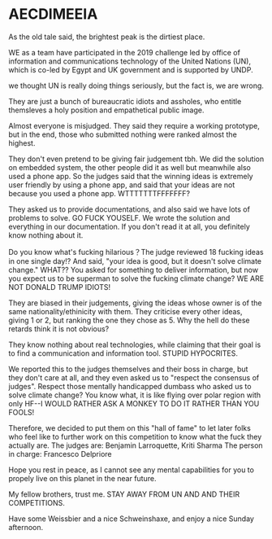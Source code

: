 # AECDIMEEIA

As the old tale said, the brightest peak is the dirtiest place.

WE as a team have participated in the 2019 challenge led by office of information and communications technology of the United Nations (UN), which is co-led by Egypt and UK government and is supported by UNDP.

we thought UN is really doing things seriously, but the fact is, we are wrong.

They are just a bunch of bureaucratic idiots and assholes, who entitle themsleves a holy position and empathetical public image.

Almost everyone is misjudged. They said they require a working prototype, but in the end, those who submitted nothing were ranked almost the highest. 

They don't even pretend to be giving fair judgement tbh. We did the solution on embedded system, the other people did it as well but meanwhile also used a phone app. So the judges said that the winning ideas is extremely user friendly by using a phone app, and said that your ideas are not because you used a phone app. WTTTTTTTFFFFFFF?

They asked us to provide documentations, and also said we have lots of problems to solve. GO FUCK YOUSELF. We wrote the solution and everything in our documentation. If you don't read it at all, you definitely know nothing about it.

Do you know what's fucking hilarious？The judge reviewed 18 fucking ideas in one single day!? And said, "your idea is good, but it doesn't solve climate change." WHAT?? You asked for something to deliver information, but now you expect us to be superman to solve the fucking climate change? WE ARE NOT DONALD TRUMP IDIOTS!

They are biased in their judgements, giving the ideas whose owner is of the same nationality/ethinicity with them. They criticise every other ideas, giving 1 or 2, but ranking the one they chose as 5. Why the hell do these retards think it is not obvious?

They know nothing about real technologies, while claiming that their goal is to find a communication and information tool. STUPID HYPOCRITES.

We reported this to the judges themselves and their boss in charge, but they don't care at all, and they even asked us to "respect the consensus of judges". Respect those mentally handicapped dumbass who asked us to solve climate change? You know what, it is like flying over polar region with only HF--I WOULD RATHER ASK A MONKEY TO DO IT RATHER THAN YOU FOOLS!

Therefore, we decided to put them on this "hall of fame" to let later folks who feel like to further work on this competition to know what the fuck they actually are.
The judges are: Benjamin Larroquette, Kriti Sharma
The person in charge: Francesco Delpriore

Hope you rest in peace, as I cannot see any mental capabilities for you to propely live on this planet in the near future.

My fellow brothers, trust me. STAY AWAY FROM UN AND AND THEIR COMPETITIONS.

Have some Weissbier and a nice Schweinshaxe, and enjoy a nice Sunday afternoon.



